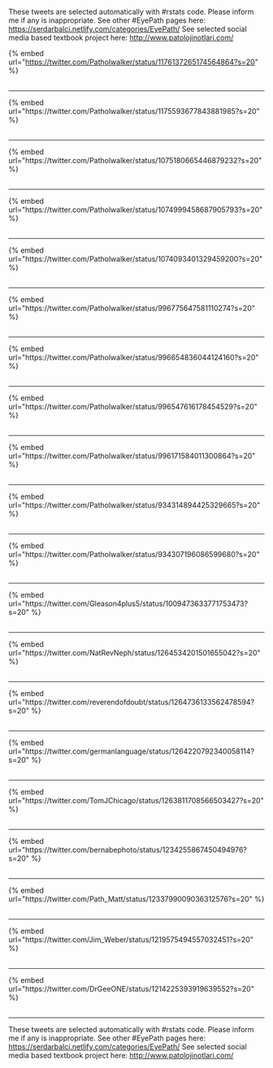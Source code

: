 

These tweets are selected automatically with #rstats code. Please inform me if any is inappropriate.
See other #EyePath pages here: https://serdarbalci.netlify.com/categories/EyePath/ 
See selected social media based textbook project here: http://www.patolojinotlari.com/

{% embed url="https://twitter.com/Patholwalker/status/1176137265174564864?s=20" %}<br>
<br>
<hr>
{% embed url="https://twitter.com/Patholwalker/status/1175593677843881985?s=20" %}<br>
<br>
<hr>
{% embed url="https://twitter.com/Patholwalker/status/1075180665446879232?s=20" %}<br>
<br>
<hr>
{% embed url="https://twitter.com/Patholwalker/status/1074999458687905793?s=20" %}<br>
<br>
<hr>
{% embed url="https://twitter.com/Patholwalker/status/1074093401329459200?s=20" %}<br>
<br>
<hr>
{% embed url="https://twitter.com/Patholwalker/status/996775647581110274?s=20" %}<br>
<br>
<hr>
{% embed url="https://twitter.com/Patholwalker/status/996654836044124160?s=20" %}<br>
<br>
<hr>
{% embed url="https://twitter.com/Patholwalker/status/996547616178454529?s=20" %}<br>
<br>
<hr>
{% embed url="https://twitter.com/Patholwalker/status/996171584011300864?s=20" %}<br>
<br>
<hr>
{% embed url="https://twitter.com/Patholwalker/status/934314894425329665?s=20" %}<br>
<br>
<hr>
{% embed url="https://twitter.com/Patholwalker/status/934307196086599680?s=20" %}<br>
<br>
<hr>
{% embed url="https://twitter.com/Gleason4plus5/status/1009473633771753473?s=20" %}<br>
<br>
<hr>
{% embed url="https://twitter.com/NatRevNeph/status/1264534201501655042?s=20" %}<br>
<br>
<hr>
{% embed url="https://twitter.com/reverendofdoubt/status/1264736133562478594?s=20" %}<br>
<br>
<hr>
{% embed url="https://twitter.com/germanlanguage/status/1264220792340058114?s=20" %}<br>
<br>
<hr>
{% embed url="https://twitter.com/TomJChicago/status/1263811708566503427?s=20" %}<br>
<br>
<hr>
{% embed url="https://twitter.com/bernabephoto/status/1234255867450494976?s=20" %}<br>
<br>
<hr>
{% embed url="https://twitter.com/Path_Matt/status/1233799009036312576?s=20" %}<br>
<br>
<hr>
{% embed url="https://twitter.com/Jim_Weber/status/1219575494557032451?s=20" %}<br>
<br>
<hr>
{% embed url="https://twitter.com/DrGeeONE/status/1214225393919639552?s=20" %}<br>
<br>
<hr>


These tweets are selected automatically with #rstats code. Please inform me if any is inappropriate.
See other #EyePath pages here: https://serdarbalci.netlify.com/categories/EyePath/ 
See selected social media based textbook project here: http://www.patolojinotlari.com/
